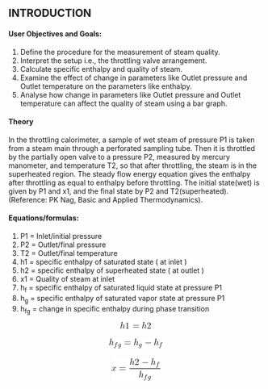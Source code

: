 ## INTRODUCTION<br>

#### User Objectives and Goals:

1. Define the procedure for the measurement of steam quality.
2. Interpret the setup i.e., the throttling valve arrangement.
3. Calculate specific enthalpy and quality of steam.
4. Examine the effect of change in parameters like Outlet pressure and Outlet temperature on the parameters like enthalpy.
5. Analyse how change in parameters like Outlet pressure and Outlet temperature can affect the quality of steam using a bar graph.

#### Theory
In the throttling calorimeter, a sample of wet steam of pressure P1 is taken from a steam main through a perforated sampling tube. Then it is throttled by the partially open valve to a pressure P2, measured by mercury manometer, and temperature T2, so that after throttling, the steam is in the superheated region. The steady flow energy equation gives the enthalpy after throttling as equal to enthalpy before throttling. The initial state(wet) is given by P1 and x1, and the final state by P2 and T2(superheated).
(Reference: PK Nag, Basic and Applied Thermodynamics).


#### Equations/formulas:
1. P1 = Inlet/initial pressure
2. P2 = Outlet/final pressure
3. T2 = Outlet/final temperature
4. h1 = specific enthalpy of saturated state ( at inlet )
5. h2 = specific enthalpy of superheated state ( at outlet )
6. x1 = Quality of steam at inlet
7. h<sub>f</sub> = specific enthalpy of saturated liquid state at pressure P1
8. h<sub>g</sub> = specific enthalpy of saturated vapor state at pressure P1
9. h<sub>fg</sub> = change in specific enthalpy during phase transition

<center><img src="./images/equations/eq1.png" /></center>
<br>

<center><img src="./images/equations/eq2.png" /></center>
<br>

<center><img src="./images/equations/eq3.png" /></center>

<br>
